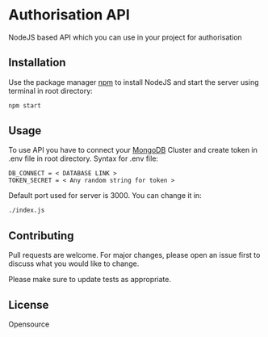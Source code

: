 # Authorisation API

NodeJS based API which you can use in your project for authorisation

## Installation

Use the package manager [npm](https://nodejs.org/en/) to install NodeJS and start the server using terminal in root directory:

```bash
npm start
```

## Usage
To use API you have to connect your [MongoDB](https://www.mongodb.com/) Cluster and create token in .env file in root directory. Syntax for .env file:

```
DB_CONNECT = < DATABASE LINK >
TOKEN_SECRET = < Any random string for token > 
```
Default port used for server is 3000. You can change it in:
```bash
./index.js
```


## Contributing
Pull requests are welcome. For major changes, please open an issue first to discuss what you would like to change.

Please make sure to update tests as appropriate.

## License
Opensource 
